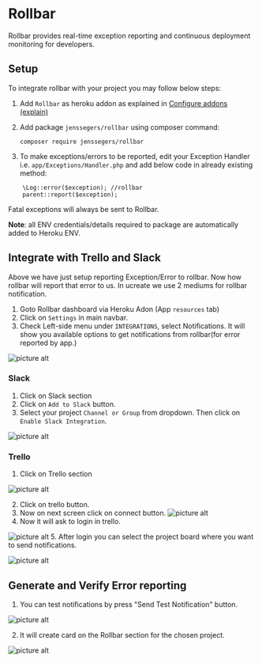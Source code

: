 # Rollbar
Rollbar provides real-time exception reporting and continuous deployment monitoring for developers.

## Setup
To integrate rollbar with your project you may follow below steps:

1. Add `Rollbar` as heroku addon as explained in [Configure addons (explain)](https://github.com/suri4ucreate/chaos-monkey-dox/blob/master/heroku.md#configure-addons-explain)
2. Add package `jenssegers/rollbar` using composer command:
    
    ```
    composer require jenssegers/rollbar
    ```
3. To make exceptions/errors to be reported, edit your Exception Handler i.e. `app/Exceptions/Handler.php` and add below code in already existing method:

```
    \Log::error($exception); //rollbar
    parent::report($exception);
```

Fatal exceptions will always be sent to Rollbar.

**Note**: all ENV credentials/details required to package are automatically added to Heroku ENV.

## Integrate with Trello and Slack
Above we have just setup reporting Exception/Error to rollbar. Now how rollbar will report that error to us. In ucreate we use 2 mediums for rollbar notification.

1. Goto Rollbar dashboard via Heroku Adon (App `resources` tab)
2. Click on `Settings` in main navbar.
3. Check Left-side menu under `INTEGRATIONS`, select Notifications.
It will show you available options to get notifications from rollbar(for error reported by app.)

![picture alt](https://raw.githubusercontent.com/suri4ucreate/chaos-monkey-dox/master/img/rollbar-notifications.png "Rollbar notification setup")

### Slack
1. Click on Slack section
2. Click on `Add to Slack` button.
3. Select your project `Channel or Group` from dropdown. Then click on `Enable Slack Integration`.

![picture alt](https://raw.githubusercontent.com/suri4ucreate/chaos-monkey-dox/master/img/rollbar-slack-setup.png "Rollbar notification setup")

### Trello
1. Click on Trello section

![picture alt](https://github.com/shivali-ucreate/chaos-monkey-dox/blob/master/img/select-trello.png "Trello integration")

2. Click on trello button.
3. Now on next screen click on connect button.
![picture alt](https://github.com/shivali-ucreate/chaos-monkey-dox/blob/master/img/connect-trello.png "Connect to trello")
4. Now it will ask to login in trello.

![picture alt](https://github.com/shivali-ucreate/chaos-monkey-dox/blob/master/img/login-trello.png "login to trello")
5. After login you can select the project board where you want to send notifications.

![picture alt](https://github.com/shivali-ucreate/chaos-monkey-dox/blob/master/img/choose-trello-board.png "Choose trello board")


## Generate and Verify Error reporting

1. You can test notifications by press "Send Test Notification" button.

![picture alt](https://github.com/shivali-ucreate/chaos-monkey-dox/blob/master/img/send-test-notification.png "Send test notifications")

2. It will create card on the Rollbar section for the chosen project.

![picture alt](https://github.com/shivali-ucreate/chaos-monkey-dox/blob/master/img/trello-card.png "Test notifications")